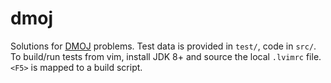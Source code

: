 # dmoj

Solutions for [DMOJ](dmoj.ca) problems.
Test data is provided in `test/`, code in `src/`.
To build/run tests from vim, install JDK 8+ and source the local `.lvimrc` file. `<F5>` is mapped to a build script.
